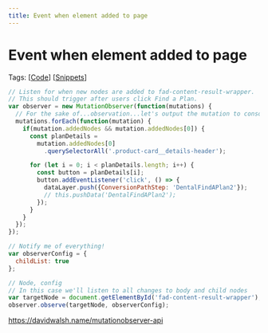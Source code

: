 ```yaml
---
title: Event when element added to page
---
```


# Event when element added to page

Tags: [[Code]] [[Snippets]]

```js
// Listen for when new nodes are added to fad-content-result-wrapper.
// This should trigger after users click Find a Plan.
var observer = new MutationObserver(function(mutations) {
  // For the sake of...observation...let's output the mutation to console to see how this all works
  mutations.forEach(function(mutation) {
    if(mutation.addedNodes && mutation.addedNodes[0]) {
      const planDetails =
        mutation.addedNodes[0]
          .querySelectorAll('.product-card__details-header');

      for (let i = 0; i < planDetails.length; i++) {
        const button = planDetails[i];
        button.addEventListener('click', () => {
          dataLayer.push({ConversionPathStep: 'DentalFindAPlan2'});
          // this.pushData('DentalFindAPlan2');
        });
      }
    }
  });
});

// Notify me of everything!
var observerConfig = {
  childList: true
};

// Node, config
// In this case we'll listen to all changes to body and child nodes
var targetNode = document.getElementById('fad-content-result-wrapper');
observer.observe(targetNode, observerConfig);
```

https://davidwalsh.name/mutationobserver-api

[//begin]: # "Autogenerated link references for markdown compatibility"
[Code]: code "Code"
[Snippets]: snippets "Snippets"
[//end]: # "Autogenerated link references"